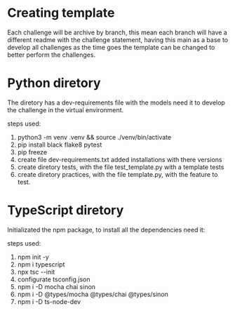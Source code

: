 # Creating template

Each challenge will be archive by branch, this mean each branch will have a different readme with the challenge statement, having this main as a base to develop all challenges as the time goes the template can be changed to better perform the challenges.

# Python diretory

The diretory has a dev-requirements file with the models need it to develop the challenge in the virtual environment.

steps used:
1. python3 -m venv .venv && source ./venv/bin/activate
2. pip install black flake8 pytest
3. pip freeze
4. create file dev-requirements.txt added installations with there versions
5. create diretory tests, with the file test_template.py with a template tests
6. create diretory practices, with the file template.py, with the feature to test.

# TypeScript diretory

Initializated the npm package, to install all the dependencies need it:

steps used:

1. npm init -y
2. npm i typescript
3. npx tsc --init
4. configurate tsconfig.json
5. npm i -D mocha chai sinon
6. npm i -D @types/mocha @types/chai @types/sinon
7. npm i -D ts-node-dev
